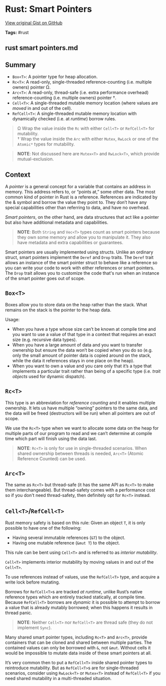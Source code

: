 # Rust: Smart Pointers 

[View original Gist on GitHub](https://gist.github.com/Integralist/be72bd063606fd36c38403791a638d0e)

**Tags:** #rust

## rust smart pointers.md

## Summary

- `Box<T>`: A pointer type for heap allocation.
- `Rc<T>`: A read-only, single-threaded reference-counting (i.e. multiple owners) pointer Ω.
- `Arc<T>`: A read-only, thread-safe (i.e. extra performance overhead) reference-counting (i.e. multiple owners) pointer †.
- `Cell<T>`: A single-threaded mutable memory location (where values are _moved_ in and out of the cell).
- `RefCell<T>`: A single-threaded mutable memory location with dynamically checked (i.e. at _runtime_) borrow rules.

> Ω Wrap the value inside the `Rc` with either `Cell<T>` or `RefCell<T>` for mutability.  
> † Wrap the value inside the `Arc` with either `Mutex`, `RwLock` or one of the `Atomic*` types for mutability.

> **NOTE**: Not discussed here are `Mutex<T>` and `RwLock<T>`, which provide mutual-exclusion.

## Context

A _pointer_ is a general concept for a variable that contains an address in memory. This address refers to, or “points at,” some other data. The most common kind of pointer in Rust is a reference. References are indicated by the & symbol and borrow the value they point to. They don’t have any special capabilities other than referring to data, and have no overhead.

_Smart pointers_, on the other hand, are data structures that act like a pointer but also have additional metadata and capabilities.

> **NOTE**: Both `String` and `Vec<T>` types count as smart pointers because they own some memory and allow you to manipulate it. They also have metadata and extra capabilities or guarantees. 

Smart pointers are usually implemented using structs. Unlike an ordinary struct, smart pointers implement the `Deref` and `Drop` traits. The `Deref` trait allows an instance of the smart pointer struct to behave like a reference so you can write your code to work with either references or smart pointers. The `Drop` trait allows you to customize the code that's run when an instance of the smart pointer goes out of scope.

## `Box<T>`

Boxes allow you to store data on the heap rather than the stack. What remains on the stack is the pointer to the heap data.

Usage:

- When you have a type whose size can’t be known at compile time and you want to use a value of that type in a context that requires an exact size (e.g. recursive data types).
- When you have a large amount of data and you want to transfer ownership but ensure the data won’t be copied when you do so (e.g. only the small amount of pointer data is copied around on the stack, while the data it references stays in one place on the heap).
- When you want to own a value and you care only that it’s a type that implements a particular trait rather than being of a specific type (i.e. _trait objects_ used for dynamic dispatch).

## `Rc<T>`

This type is an abbreviation for _reference counting_ and it enables multiple ownership. It lets us have multiple “owning” pointers to the same data, and the data will be freed (destructors will be run) when all pointers are out of scope.

We use the `Rc<T>` type when we want to allocate some data on the heap for multiple parts of our program to read and we can’t determine at compile time which part will finish using the data last. 

> **NOTE**: `Rc<T>` is only for use in single-threaded scenarios. When shared ownership between threads is needed, `Arc<T>` (Atomic Reference Counted) can be used.

## `Arc<T>`

The same as `Rc<T>` but thread-safe (it has the same API as `Rc<T>` to make them interchangeable). But thread-safety comes with a performance cost so if you don't need thread-safety, then definitely opt for `Rc<T>` instead.

## `Cell<T>`/`RefCell<T>`

Rust memory safety is based on this rule: Given an object `T`, it is only possible to have one of the following:

- Having several immutable references (`&T`) to the object.
- Having one mutable reference (`&mut T`) to the object.

This rule can be bent using `Cell<T>` and is referred to as _interior mutability_.

`Cell<T>` implements interior mutability by moving values in and out of the `Cell<T>`. 

To use references instead of values, use the `RefCell<T>` type, and acquire a write lock before mutating.

Borrows for `RefCell<T>`s are tracked _at runtime_, unlike Rust’s native reference types which are entirely tracked statically, at compile time. Because `RefCell<T>` borrows are _dynamic_ it is possible to attempt to borrow a value that is already mutably borrowed; when this happens it results in thread panic.

> **NOTE**: Neither `Cell<T>` nor `RefCell<T>` are thread safe (they do not implement `Sync`).

Many shared smart pointer types, including `Rc<T>` and `Arc<T>`, provide containers that can be cloned and shared between multiple parties. The contained values can only be borrowed with `&`, not `&mut`. Without cells it would be impossible to mutate data inside of these smart pointers at all.

It’s very common then to put a `RefCell<T>` inside shared pointer types to reintroduce mutability. But as `RefCell<T>`s are for single-threaded scenarios, consider using `RwLock<T>` or `Mutex<T>` instead of `RefCell<T>` if you need shared mutability in a multi-threaded situation.

